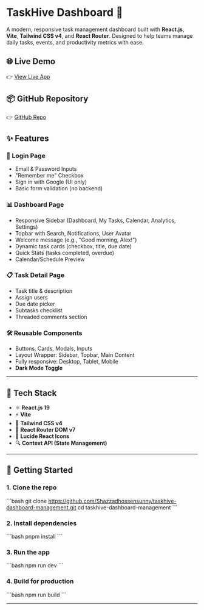 # TaskHive Dashboard 🐝

A modern, responsive task management dashboard built with **React.js**, **Vite**, **Tailwind CSS v4**, and **React Router**. Designed to help teams manage daily tasks, events, and productivity metrics with ease.

## 🌐 Live Demo

👉 [View Live App](https://taskhive-dashboard.vercel.app/)

## 📦 GitHub Repository

👉 [GitHub Repo](https://github.com/Shazzadhossensunny/taskhive-dashboard-management)

## ✨ Features

### 🚪 Login Page

- Email & Password Inputs
- "Remember me" Checkbox
- Sign in with Google (UI only)
- Basic form validation (no backend)

### 📊 Dashboard Page

- Responsive Sidebar (Dashboard, My Tasks, Calendar, Analytics, Settings)
- Topbar with Search, Notifications, User Avatar
- Welcome message (e.g., "Good morning, Alex!")
- Dynamic task cards (checkbox, title, due date)
- Quick Stats (tasks completed, overdue)
- Calendar/Schedule Preview

### 📋 Task Detail Page

- Task title & description
- Assign users
- Due date picker
- Subtasks checklist
- Threaded comments section

### 🛠️ Reusable Components

- Buttons, Cards, Modals, Inputs
- Layout Wrapper: Sidebar, Topbar, Main Content
- Fully responsive: Desktop, Tablet, Mobile
- **Dark Mode Toggle**

---

## 🧰 Tech Stack

- ⚛️ **React.js 19**
- ⚡ **Vite**
- 🎨 **Tailwind CSS v4**
- 🔗 **React Router DOM v7**
- 🧩 **Lucide React Icons**
- 🔍 **Context API (State Management)**

---

## 🚀 Getting Started

### 1. Clone the repo

\`\`\`bash
git clone https://github.com/Shazzadhossensunny/taskhive-dashboard-management.git
cd taskhive-dashboard-management
\`\`\`

### 2. Install dependencies

\`\`\`bash
pnpm install
\`\`\`

### 3. Run the app

\`\`\`bash
npm run dev
\`\`\`

### 4. Build for production

\`\`\`bash
npm run build
\`\`\`

---
